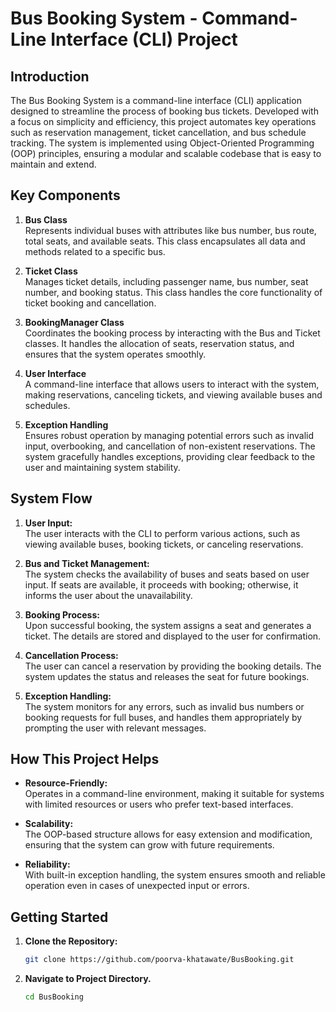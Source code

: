 # Bus Booking System - Command-Line Interface (CLI) Project

## Introduction

The Bus Booking System is a command-line interface (CLI) application designed to streamline the process of booking bus tickets. Developed with a focus on simplicity and efficiency, this project automates key operations such as reservation management, ticket cancellation, and bus schedule tracking. The system is implemented using Object-Oriented Programming (OOP) principles, ensuring a modular and scalable codebase that is easy to maintain and extend.

## Key Components

1. **Bus Class**  
   Represents individual buses with attributes like bus number, bus route, total seats, and available seats. This class encapsulates all data and methods related to a specific bus.

2. **Ticket Class**  
   Manages ticket details, including passenger name, bus number, seat number, and booking status. This class handles the core functionality of ticket booking and cancellation.

3. **BookingManager Class**  
   Coordinates the booking process by interacting with the Bus and Ticket classes. It handles the allocation of seats, reservation status, and ensures that the system operates smoothly.

4. **User Interface**  
   A command-line interface that allows users to interact with the system, making reservations, canceling tickets, and viewing available buses and schedules.

5. **Exception Handling**  
   Ensures robust operation by managing potential errors such as invalid input, overbooking, and cancellation of non-existent reservations. The system gracefully handles exceptions, providing clear feedback to the user and maintaining system stability.

## System Flow

1. **User Input:**  
   The user interacts with the CLI to perform various actions, such as viewing available buses, booking tickets, or canceling reservations.

2. **Bus and Ticket Management:**  
   The system checks the availability of buses and seats based on user input. If seats are available, it proceeds with booking; otherwise, it informs the user about the unavailability.

3. **Booking Process:**  
   Upon successful booking, the system assigns a seat and generates a ticket. The details are stored and displayed to the user for confirmation.

4. **Cancellation Process:**  
   The user can cancel a reservation by providing the booking details. The system updates the status and releases the seat for future bookings.

5. **Exception Handling:**  
   The system monitors for any errors, such as invalid bus numbers or booking requests for full buses, and handles them appropriately by prompting the user with relevant messages.

## How This Project Helps

- **Resource-Friendly:**  
   Operates in a command-line environment, making it suitable for systems with limited resources or users who prefer text-based interfaces.

- **Scalability:**  
   The OOP-based structure allows for easy extension and modification, ensuring that the system can grow with future requirements.

- **Reliability:**  
   With built-in exception handling, the system ensures smooth and reliable operation even in cases of unexpected input or errors.

## Getting Started

1. **Clone the Repository:**
   ```bash
   git clone https://github.com/poorva-khatawate/BusBooking.git

2. **Navigate to Project Directory.**
   ```bash
   cd BusBooking
